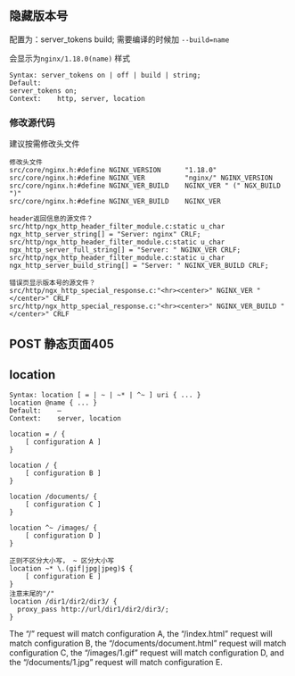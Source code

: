 ## 隐藏版本号

配置为：server_tokens build; 需要编译的时候加 `--build=name`

会显示为`nginx/1.18.0(name)` 样式

```
Syntax:	server_tokens on | off | build | string;
Default:	
server_tokens on;
Context:	http, server, location
```

### 修改源代码

建议按需修改头文件

```
修改头文件
src/core/nginx.h:#define NGINX_VERSION      "1.18.0"
src/core/nginx.h:#define NGINX_VER          "nginx/" NGINX_VERSION
src/core/nginx.h:#define NGINX_VER_BUILD    NGINX_VER " (" NGX_BUILD ")"
src/core/nginx.h:#define NGINX_VER_BUILD    NGINX_VER

header返回信息的源文件？
src/http/ngx_http_header_filter_module.c:static u_char ngx_http_server_string[] = "Server: nginx" CRLF;
src/http/ngx_http_header_filter_module.c:static u_char ngx_http_server_full_string[] = "Server: " NGINX_VER CRLF;
src/http/ngx_http_header_filter_module.c:static u_char ngx_http_server_build_string[] = "Server: " NGINX_VER_BUILD CRLF;

错误页显示版本号的源文件？
src/http/ngx_http_special_response.c:"<hr><center>" NGINX_VER "</center>" CRLF
src/http/ngx_http_special_response.c:"<hr><center>" NGINX_VER_BUILD "</center>" CRLF
```

## POST 静态页面405

## location

```
Syntax:	location [ = | ~ | ~* | ^~ ] uri { ... }
location @name { ... }
Default:	—
Context:	server, location
```

```
location = / {
    [ configuration A ]
}

location / {
    [ configuration B ]
}

location /documents/ {
    [ configuration C ]
}

location ^~ /images/ {
    [ configuration D ]
}

正则不区分大小写， ~ 区分大小写
location ~* \.(gif|jpg|jpeg)$ {
    [ configuration E ]
}
注意末尾的"/"
location /dir1/dir2/dir3/ {
  proxy_pass http://url/dir1/dir2/dir3/;
}

```

The “/” request will match configuration A, the “/index.html” request will match configuration B, the “/documents/document.html” request will match configuration C, the “/images/1.gif” request will match configuration D, and the “/documents/1.jpg” request will match configuration E.

